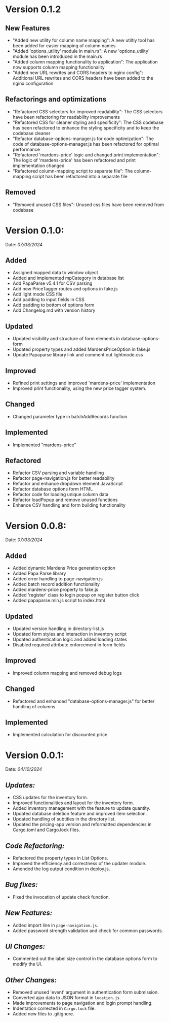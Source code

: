 # Version 0.1.2

## New Features

- "Added new utility for column name mapping": A new utiltiy tool has been added for easier mapping of column names
- "Added 'options_utility' module in main.rs": A new 'options_utility' module has been introduced in the main.rs
- "Added column mapping functionality to application": The application now supports column mapping functionality
- "Added new URL rewrites and CORS headers to nginx config": Additional URL rewrites and CORS headers have been added to the nginx configuration

## Refactorings and optimizations

- "Refactored CSS selectors for improved readability": The CSS selectors have been refactoring for readability improvements
- "Refactored CSS for cleaner styling and specificity": The CSS codebase has been refactored to enhance the styling specificity and to keep the codebase cleaner
- "Refactor database-options-manager.js for code optimization": The code of database-options-manager.js has been refactored for optimal performance
- "Refactored 'mardens-price' logic and changed print implementation": The logic of 'mardens-price' has been refactored and print implementation changed
- "Refactored column-mapping script to separate file": The column-mapping script has been refactored into a separate file

## Removed

- "Removed unused CSS files": Unused css files have been removed from codebase

# Version 0.1.0:
Date: _07/03/2024_
## Added
- Assigned mapped data to window object
- Added and implemented mpCategory in database list
- Add PapaParse v5.4.1 for CSV parsing
- Add new PriceTagger routes and options in fake.js
- Add light mode CSS file
- Add padding to input fields in CSS
- Add padding to bottom of options form
- Add Changelog.md with version history

## Updated
- Updated visibility and structure of form elements in database-options-form
- Updated property types and added MardensPriceOption in fake.js
- Update Papaparse library link and comment out lightmode.css

## Improved
- Refined print settings and improved 'mardens-price' implementation
- Improved print functionality, using the new price tagger system.

## Changed
- Changed parameter type in batchAddRecords function

## Implemented
- Implemented "mardens-price"

## Refactored
- Refactor CSV parsing and variable handling
- Refactor page-navigation.js for better readability
- Refactor and enhance dropdown element JavaScript
- Refactor database options form HTML
- Refactor code for loading unique column data
- Refactor loadPopup and remove unused functions
- Enhance CSV handling and form building functionality

# Version 0.0.8:
Date: _07/03/2024_
## Added
- Added dynamic Mardens Price generation option
- Added Papa Parse library
- Added error handling to page-navigation.js
- Added batch record addition functionality
- Added mardens-price property to fake.js
- Added 'register' class to login popup on register button click
- Added papaparse.min.js script to index.html

## Updated
- Updated version handling in directory-list.js
- Updated form styles and interaction in inventory script
- Updated authentication logic and added loading states
- Disabled required attribute enforcement in form fields

## Improved
- Improved column mapping and removed debug logs

## Changed
- Refactored and enhanced "database-options-manager.js" for better handling of columns

## Implemented
- Implemented calculation for discounted price

# Version 0.0.1:
Date: _04/10/2024_
## *Updates:*

- CSS updates for the inventory form.
- Improved functionalities and layout for the inventory form.
- Added inventory management with the feature to update quantity.
- Updated database deletion feature and improved item selection.
- Updated handling of subtitles in the directory list.
- Updated the pricing-app version and reformatted dependencies in Cargo.toml and Cargo.lock files.

## *Code Refactoring:*

- Refactored the property types in List Options.
- Improved the efficiency and correctness of the updater module.
- Amended the log output condition in deploy.js.

## *Bug fixes:*

- Fixed the invocation of update check function.

## *New Features:*

- Added import line in `page-navigation.js`.
- Added password strength validation and check for common passwords.

## *UI Changes:*

- Commented out the label size control in the database options form to modify the UI.

## *Other Changes:*

- Removed unused 'event' argument in authentication form submission.
- Converted ajax data to JSON format in `location.js`.
- Made improvements to page navigation and login prompt handling.
- Indentation corrected in `Cargo.lock` file.
- Added new files to .gitignore.

